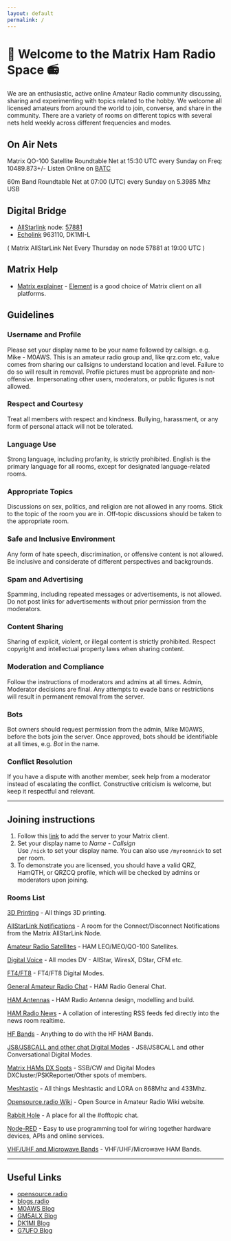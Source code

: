 ```yaml
---
layout: default
permalink: /
---
```


# 👋 Welcome to the Matrix Ham Radio Space 📻

We are an enthusiastic, active online Amateur Radio community discussing, sharing and experimenting with topics related to the hobby. We welcome all licensed amateurs from around the world to join, converse, and share in the community. There are a variety of rooms on different topics with several nets held weekly across different frequencies and modes.

## On Air Nets

Matrix QO-100 Satellite Roundtable Net at 15:30 UTC every Sunday on Freq: 10489.873+/- Listen Online on [BATC](https://eshail.batc.org.uk/nb/?tune=10489873.00)

60m Band Roundtable Net at 07:00 (UTC) every Sunday on 5.3985 Mhz USB

## Digital Bridge

-   [AllStarlink](https://www.allstarlink.org/) node: [57881](http://stats.allstarlink.org/stats/57881)
-   [Echolink](https://www.echolink.org/) 963110, DK1MI-L

( Matrix AllStarLink Net Every Thursday on node 57881 at 19:00 UTC )

## Matrix Help

-   [Matrix explainer](https://matrix.org/)
[](https://matrix.org/)-   [](https://matrix.org/)[Element](https://element.io/) is a good choice of Matrix client on all platforms.

## Guidelines

### Username and Profile

Please set your display name to be your name followed by callsign. e.g. Mike - M0AWS. This is an amateur radio group and, like qrz.com etc, value comes from sharing our callsigns to understand location and level. Failure to do so will result in removal. Profile pictures must be appropriate and non-offensive. Impersonating other users, moderators, or public figures is not allowed.

### Respect and Courtesy

Treat all members with respect and kindness. Bullying, harassment, or any form of personal attack will not be tolerated.

### Language Use

Strong language, including profanity, is strictly prohibited. English is the primary language for all rooms, except for designated language-related rooms.

### Appropriate Topics

Discussions on sex, politics, and religion are not allowed in any rooms. Stick to the topic of the room you are in. Off-topic discussions should be taken to the appropriate room.

### Safe and Inclusive Environment

Any form of hate speech, discrimination, or offensive content is not allowed. Be inclusive and considerate of different perspectives and backgrounds.

### Spam and Advertising

Spamming, including repeated messages or advertisements, is not allowed. Do not post links for advertisements without prior permission from the moderators.

### Content Sharing

Sharing of explicit, violent, or illegal content is strictly prohibited. Respect copyright and intellectual property laws when sharing content.

### Moderation and Compliance

Follow the instructions of moderators and admins at all times. Admin, Moderator decisions are final. Any attempts to evade bans or restrictions will result in permanent removal from the server.

### Bots

Bot owners should request permission from the admin, Mike M0AWS, before the bots join the server. Once approved, bots should be identifiable at all times, e.g. _Bot_ in the name.

### Conflict Resolution

If you have a dispute with another member, seek help from a moderator instead of escalating the conflict. Constructive criticism is welcome, but keep it respectful and relevant.

___

## Joining instructions

1.  Follow this [link](https://matrix.to/#/#ham-radio-space:matrix.m0aws.co.uk) to add the server to your Matrix client.
2.  Set your display name to _Name - Callsign_  
    Use `/nick` to set your display name. You can also use `/myroomnick` to set per room.
3.  To demonstrate you are licensed, you should have a valid QRZ, HamQTH, or QRZCQ profile, which will be checked by admins or moderators upon joining.

### Rooms List

[3D Printing](https://matrix.to/#/#3DPrinting:matrix.m0aws.co.uk) - All things 3D printing.

[AllStarLink Notifications](https://matrix.to/#/#AllStarLinkNotifications:matrix.m0aws.co.uk) - A room for the Connect/Disconnect Notifications from the Matrix AllStarLink Node.

[Amateur Radio Satellites](https://matrix.to/#/#Amateur-Radio-Satellites:matrix.m0aws.co.uk) - HAM LEO/MEO/QO-100 Satellites.

[Digital Voice](https://matrix.to/#/#digitalvoice:matrix.m0aws.co.uk) - All modes DV - AllStar, WiresX, DStar, CFM etc.

[FT4/FT8](https://matrix.to/#/#ham-ft4-ft8:matrix.m0aws.co.uk) - FT4/FT8 Digital Modes.

[General Amateur Radio Chat](https://matrix.to/#/#HAM-Radio-Chat:matrix.m0aws.co.uk) - HAM Radio General Chat.

[HAM Antennas](https://matrix.to/#/#HAM-HF-Antennas:matrix.m0aws.co.uk) - HAM Radio Antenna design, modelling and build.

[HAM Radio News](https://matrix.to/#/#HAM-Radio-News:matrix.m0aws.co.uk) - A collation of interesting RSS feeds fed directly into the news room realtime.

[HF Bands](https://matrix.to/#/#HAM-HF-Bands:matrix.m0aws.co.uk) - Anything to do with the HF HAM Bands.

[JS8/JS8CALL and other chat Digital Modes](https://matrix.to/#/#HAM-JS8:matrix.m0aws.co.uk) - JS8/JS8CALL and other Conversational Digital Modes.

[Matrix HAMs DX Spots](https://matrix.to/#/#matrixhamsdxspots:matrix.m0aws.co.uk) - SSB/CW and Digital Modes DXCluster/PSKReporter/Other spots of members.

[Meshtastic](https://matrix.to/#/#meshtastic:matrix.m0aws.co.uk) - All things Meshtastic and LORA on 868Mhz and 433Mhz.

[Opensource.radio Wiki](https://matrix.to/#/#opensource:matrix.m0aws.co.uk) - Open Source in Amateur Radio Wiki website.

[Rabbit Hole](https://matrix.to/#/#rabbithole:matrix.m0aws.co.uk) - A place for all the #offtopic chat.

[Node-RED](https://matrix.to/#/#nodered:matrix.m0aws.co.uk) - Easy to use programming tool for wiring together hardware devices, APIs and online services.

[VHF/UHF and Microwave Bands](https://matrix.to/#/#HAM-VHF-UHF:matrix.m0aws.co.uk) - VHF/UHF/Microwave HAM Bands.

___

## Useful Links

-   [opensource.radio](http://opensource.radio/)
-   [blogs.radio](http://blogs.radio/)
-   [M0AWS Blog](https://m0aws.co.uk/)
-   [GM5ALX Blog](https://gm5alx.uk/)
-   [DK1MI Blog](https://dk1mi.radio/)
-   [G7UFO Blog](https://g7ufo.radio/)